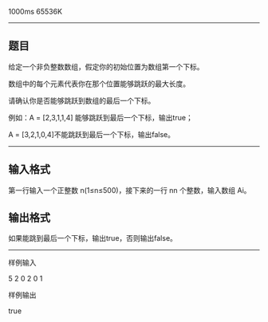  1000ms  65536K
***************
## **题目**

给定一个非负整数数组，假定你的初始位置为数组第一个下标。

数组中的每个元素代表你在那个位置能够跳跃的最大长度。

请确认你是否能够跳跃到数组的最后一个下标。

例如：A = [2,3,1,1,4] 能够跳跃到最后一个下标，输出true；

A = [3,2,1,0,4]不能跳跃到最后一个下标，输出false。

************

## **输入格式**

第一行输入一个正整数 n(1≤n≤500)，接下来的一行 nn 个整数，输入数组 A​i。

## **输出格式**

如果能跳到最后一个下标，输出true，否则输出false。

**************

样例输入

5
2 0 2 0 1

样例输出

true